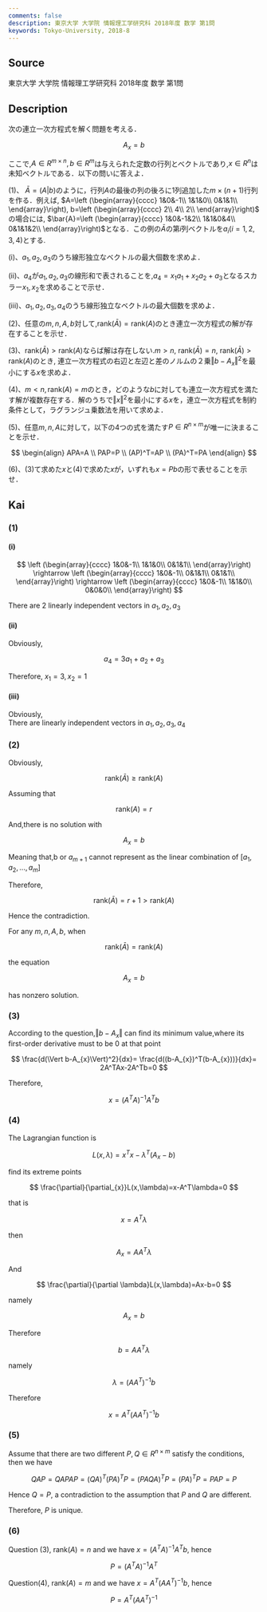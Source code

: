 ```yaml
---
comments: false
description: 東京大学 大学院 情報理工学研究科 2018年度 数学 第1問
keywords: Tokyo-University, 2018-8
---
```


## Source
東京大学 大学院 情報理工学研究科 2018年度 数学 第1問

## Description
次の連立一次方程式を解く問題を考える．

$$
A_{x}=b
$$

ここで,$A\in R^{m\times n},b\in R^m$は与えられた定数の行列とべクトルであり,$x\in R^n$は未知ベクトルである．以下の問いに答えよ．

(1)、
$\bar{A}=(A|b)$のように，行列$A$の最後の列の後ろに1列追加した$m\times (n+1)$行列を作る．例えば,
$A=\left (\begin{array}{cccc}
1&0&-1\\
1&1&0\\
0&1&1\\
\end{array}\right),
b=\left (\begin{array}{cccc}
2\\
4\\
2\\
\end{array}\right)$
の場合には,
$\bar{A}=\left (\begin{array}{cccc}
1&0&-1&2\\
1&1&0&4\\
0&1&1&2\\
\end{array}\right)$となる．この例の$\bar{A}$の第$i$列ベクトルを$a_{i}(i=1,2,3,4)$とする. 

(i)、$a_{1},a_{2},a_{3}$のうち線形独立なベクトルの最大個数を求めよ．

(ii)、$a_{4}$が$a_{1},a_{2},a_{3}$の線形和で表されることを,$a_{4}=x_{1}a_{1}+x_{2}a_{2}+a_{3}$となるスカラー$x_{1},x_{2}$を求めることで示せ．

(iii)、$a_{1},a_{2},a_{3},a_{4}$のうち線形独立なベクトルの最大個数を求めよ．

(2)、任意の$m,n,A,b$対して,$\text{rank}(\bar{A})=\text{rank}(A)$のとき連立一次方程式の解が存在することを示せ．

(3)、$\text{rank}(\bar{A})>\text{rank}(A)$ならば解は存在しない.$m>n$, $\text{rank}(\bar{A})=n$, $\text{rank}(\bar{A})>\text{rank}(A)$のとき, 連立一次方程式の右辺と左辺と差のノルムの２乗$\Vert b-A_{x}\Vert ^2$を最小にする$x$を求めよ．

(4)、$m<n,\text{rank}(A)=m$のとき，どのような$b$に対しても連立一次方程式を満たす解が複数存在する．解のうちで$\Vert x \Vert ^2$を最小にする$x$を，連立一次方程式を制約条件として，ラグランジュ乗数法を用いて求めよ．

(5)、任意$m,n,A$に対して，以下の4つの式を満たす$P\in R^{n\times m}$が唯一に決まることを示せ．

$$
\begin{align}
APA=A \\
PAP=P \\
(AP)^T=AP \\
(PA)^T=PA
\end{align}
$$

(6)、(3)て求めた$x$と(4)で求めた$x$が，いずれも$x=Pb$の形で表せることを示せ．

## Kai
### (1)
#### (i)
$$
\left (\begin{array}{cccc}
1&0&-1\\
1&1&0\\
0&1&1\\
\end{array}\right) \rightarrow
\left (\begin{array}{cccc}
1&0&-1\\
0&1&1\\
0&1&1\\
\end{array}\right) \rightarrow
\left (\begin{array}{cccc}
1&0&-1\\
1&1&0\\
0&0&0\\
\end{array}\right)
$$

There are 2 linearly independent vectors in $a_{1},a_{2},a_{3}$

#### (ii)
Obviously,

$$
a_{4}=3a_{1}+a_{2}+a_{3}
$$

Therefore, $x_{1}=3,x_{2}=1$

#### (iii)
Obviously,  
There are linearly independent vectors in $a_{1},a_{2},a_{3},a_{4}$

### (2)
Obviously,

$$
\text{rank}(\bar{A}) \geq \text{rank}(A)
$$

Assuming that

$$
\text{rank}(A)=r
$$

And,there is no solution with

$$
A_{x}=b
$$

Meaning that,b or $a_{m+1}$ cannot represent as the linear combination of $[a_{1},a_{2},...,a_{m}]$

Therefore,

$$
\text{rank}(\bar{A}) =r+1> \text{rank}(A)
$$

Hence the contradiction.

For any $m,n,A,b,$ when

$$
\text{rank}(\bar{A}) = \text{rank}(A)
$$

the equation

$$
A_{x}=b
$$

has nonzero solution.

### (3)
According to the question,$\Vert b-A_{x}\Vert$ can find its minimum value,where its first-order derivative must to be $0$ at that point

$$
\frac{d(\Vert b-A_{x}\Vert)^2}{dx}=
\frac{d((b-A_{x})^T(b-A_{x}))}{dx}=
2A^TAx-2A^Tb=0
$$

Therefore,

$$
x=(A^TA)^{-1}A^Tb
$$

### (4)
The Lagrangian function is

$$
L(x,\lambda)=x^Tx-\lambda^T(A_{x}-b)
$$

find its extreme points

$$
\frac{\partial}{\partial_{x}}L(x,\lambda)=x-A^T\lambda=0
$$

that is

$$
x=A^T\lambda
$$

then

$$
A_{x}=AA^T\lambda
$$

And

$$
\frac{\partial}{\partial \lambda}L(x,\lambda)=Ax-b=0
$$

namely

$$
A_{x}=b
$$

Therefore

$$
b=AA^T\lambda
$$

namely

$$
\lambda=(AA^T)^{-1}b
$$

Therefore

$$
x=A^T(AA^T)^{-1}b
$$

### (5)
Assume that there are two different $P, Q \in R^{n\times m}$ satisfy the conditions, then we have

$$
QAP=QAPAP=(QA)^T(PA)^TP=(PAQA)^TP=(PA)^TP=PAP=P
$$

Hence $Q=P$, a contradiction to the assumption that $P$ and $Q$ are different.

Therefore, $P$ is unique.

### (6)
Question (3), $\text{rank}(A)=n$ and we have $x=(A^TA)^{-1}A^Tb$, hence

$$
P=(A^TA)^{-1}A^T
$$

Question(4), $\text{rank}(A)=m$ and we have $x=A^T(AA^T)^{-1}b$, hence

$$
P=A^T(AA^T)^{-1}
$$
